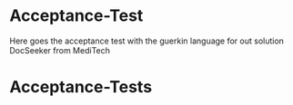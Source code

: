 # Acceptance-Test
Here goes the acceptance test with the guerkin language for out solution DocSeeker from MediTech
# Acceptance-Tests
